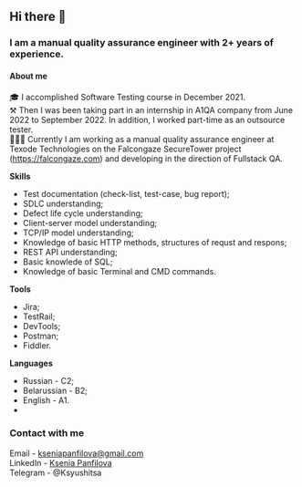 ## Hi there 👋

### I am a **manual** quality assurance engineer with 2+ years of experience.

#### About me

🎓 I accomplished Software Testing course in December 2021. </br>
⚒ Then I was been taking part in an internship in A1QA company from June 2022 to September 2022. In addition, I worked part-time as an outsource tester. </br>
👨🏻‍💻 Currently I am working as a manual quality assurance engineer at Texode Technologies on the Falcongaze SecureTower project (https://falcongaze.com) and developing in the direction of Fullstaсk QA.

**Skills**

- Test documentation (check-list, test-case, bug report);
- SDLC understanding;
- Defect life cycle understanding;
- Client-server model understanding;
- TCP/IP model understanding;
- Knowledge of basic HTTP methods, structures of requst and respons;
- REST API understanding;
- Basic knowlede of SQL;
- Knowledge of basic Terminal and CMD commands.

**Tools**

- Jira;
- TestRail;
- DevTools;
- Postman;
- Fiddler.

**Languages**

- Russian - C2;
- Belarussian - B2;
- English - А1.
- 
### Contact with me

Email - kseniapanfilova@gmail.com </br>
LinkedIn - [Ksenia Panfilova](https://www.linkedin.com/in/ksenia-panfilova/)</br>
Telegram - @Ksyushitsa
<!--
**KseniaPanfilova/KseniaPanfilova** is a ✨ _special_ ✨ repository because its `README.md` (this file) appears on your GitHub profile.

Here are some ideas to get you started:

- 🔭 I’m currently working on ...
- 🌱 I’m currently learning ...
- 👯 I’m looking to collaborate on ...
- 🤔 I’m looking for help with ...
- 💬 Ask me about ...
- 📫 How to reach me: ...
- 😄 Pronouns: ...
- ⚡ Fun fact: ...
-->
